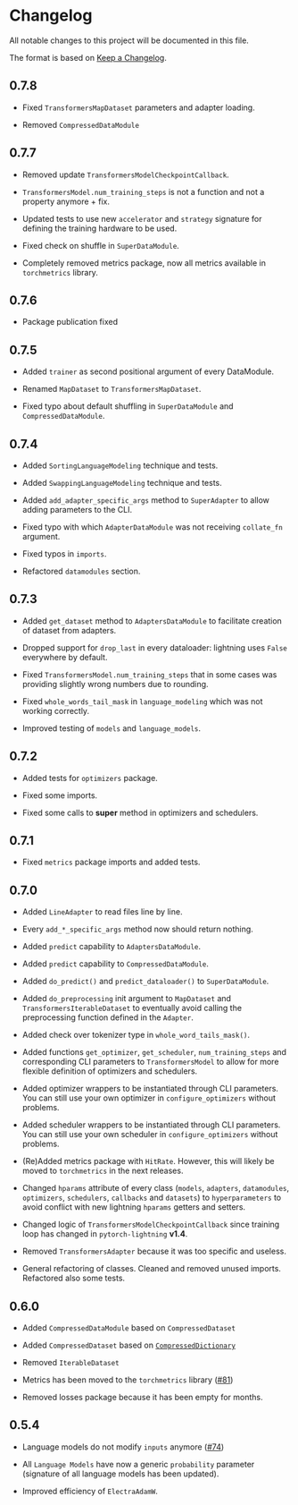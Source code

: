 # Changelog

All notable changes to this project will be documented in this file.

The format is based on [Keep a Changelog](http://keepachangelog.com/en/1.0.0/).


## 0.7.8

- Fixed `TransformersMapDataset` parameters and adapter loading.

- Removed `CompressedDataModule`


## 0.7.7

- Removed update `TransformersModelCheckpointCallback`.

- `TransformersModel.num_training_steps` is not a function and not a property anymore + fix.

- Updated tests to use new `accelerator` and `strategy` signature for defining the training hardware to be used.

- Fixed check on shuffle in `SuperDataModule`.

- Completely removed metrics package, now all metrics available in `torchmetrics` library.


## 0.7.6

- Package publication fixed


## 0.7.5

- Added `trainer` as second positional argument of every DataModule.

- Renamed `MapDataset` to `TransformersMapDataset`.

- Fixed typo about default shuffling in `SuperDataModule` and `CompressedDataModule`.


## 0.7.4

- Added `SortingLanguageModeling` technique and tests.

- Added `SwappingLanguageModeling` technique and tests.

- Added `add_adapter_specific_args` method to `SuperAdapter` to allow adding parameters to the CLI.

- Fixed typo with which `AdapterDataModule` was not receiving `collate_fn` argument.

- Fixed typos in `imports`.

- Refactored `datamodules` section.


## 0.7.3

- Added `get_dataset` method to `AdaptersDataModule` to facilitate creation of dataset from adapters.

- Dropped support for `drop_last` in every dataloader: lightning uses `False` everywhere by default.

- Fixed `TransformersModel.num_training_steps` that in some cases was providing slightly wrong numbers due to rounding.

- Fixed `whole_words_tail_mask` in `language_modeling` which was not working correctly.

- Improved testing of `models` and `language_models`.


## 0.7.2

- Added tests for `optimizers` package.

- Fixed some imports.

- Fixed some calls to **super** method in optimizers and schedulers.


## 0.7.1

- Fixed `metrics` package imports and added tests.


## 0.7.0

- Added `LineAdapter` to read files line by line.

- Every `add_*_specific_args` method now should return nothing.

- Added `predict` capability to `AdaptersDataModule`.

- Added `predict` capability to `CompressedDataModule`.

- Added `do_predict()` and `predict_dataloader()` to `SuperDataModule`.

- Added `do_preprocessing` init argument to `MapDataset` and `TransformersIterableDataset` to eventually avoid calling the preprocessing function defined in the `Adapter`.

- Added check over tokenizer type in `whole_word_tails_mask()`.

- Added functions `get_optimizer`, `get_scheduler`, `num_training_steps` and corresponding CLI parameters to `TransformersModel` to allow for more flexible definition of optimizers and schedulers.

- Added optimizer wrappers to be instantiated through CLI parameters. You can still use your own optimizer in `configure_optimizers` without problems.

- Added scheduler wrappers to be instantiated through CLI parameters. You can still use your own scheduler in `configure_optimizers` without problems.

- (Re)Added metrics package with `HitRate`. However, this will likely be moved to `torchmetrics` in the next releases.

- Changed `hparams` attribute of every class (`models`, `adapters`, `datamodules`, `optimizers`, `schedulers`, `callbacks` and `datasets`) to `hyperparameters` to avoid conflict with new lightning `hparams` getters and setters.

- Changed logic of `TransformersModelCheckpointCallback` since training loop has changed in `pytorch-lightning` **v1.4**.

- Removed `TransformersAdapter` because it was too specific and useless.

- General refactoring of classes. Cleaned and removed unused imports. Refactored also some tests.


## 0.6.0

- Added `CompressedDataModule` based on `CompressedDataset`

- Added `CompressedDataset` based on [`CompressedDictionary`](https://github.com/lucadiliello/compressed-dictionary)

- Removed `IterableDataset`

- Metrics has been moved to the `torchmetrics` library ([#81](https://github.com/iKernels/transformers-lightning/issues/81))

- Removed losses package because it has been empty for months.


## 0.5.4

- Language models do not modify `inputs` anymore ([#74](https://github.com/iKernels/transformers-lightning/pull/75))

- All `Language Models` have now a generic `probability` parameter (signature of all language models has been updated).

- Improved efficiency of `ElectraAdamW`.


